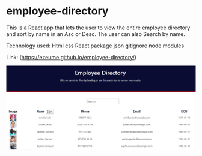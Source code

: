 # employee-directory

This is a React app that lets the user to view the entire employee directory and sort by name in an Asc or Desc. The user can also Search by name.

Technology used:
Html
css
React
package json
gitignore
node modules

Link: (https://ezeume.github.io/employee-directory/)

![image](screenshot.jpg)


